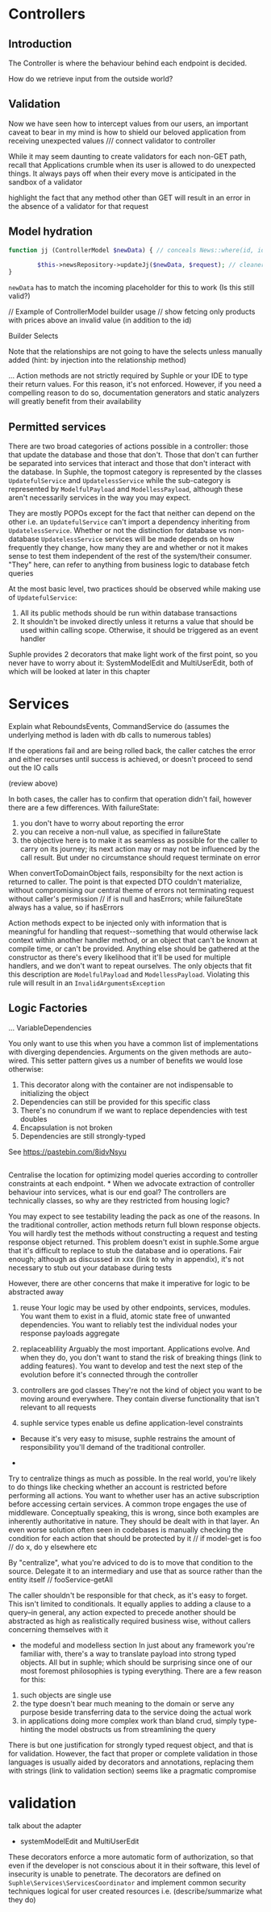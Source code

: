 # Controllers

## Introduction
The Controller is where the behaviour behind each endpoint is decided.

How do we retrieve input from the outside world?

## Validation
Now we have seen how to intercept values from our users, an important caveat to bear in my mind is how to shield our beloved application from receiving unexpected values
/// connect validator to controller

While it may seem daunting to create validators for each non-GET path, recall that Applications crumble when its user is allowed to do unexpected things. It always pays off when their every move is anticipated in the sandbox of a validator

highlight the fact that any method other than GET will result in an error in the absence of a validator for that request

## Model hydration

```php
function jj (ControllerModel $newData) { // conceals News::where(id, id) stored on property x

        $this->newsRepository->updateJj($newData, $request); // cleaner. gets are lazier and under developer's control. avoids duplicating builders
}
```

`newData` has to match the incoming placeholder for this to work (Is this still valid?)

// Example of ControllerModel builder usage
// show fetcing only products with prices above an invalid value (in addition to the id)

Builder Selects

Note that the relationships are not going to have the selects unless manually added (hint: by injection into the relationship method)

...
Action methods are not strictly required by Suphle or your IDE to type their return values. For this reason, it's not enforced. However, if you need a compelling reason to do so, documentation generators and static analyzers will greatly benefit from their availability

## Permitted services
There are two broad categories of actions possible in a controller: those that update the database and those that don't. Those that don't can further be separated into services that interact and those that don't interact with the database. In Suphle, the topmost category is represented by the classes `UpdatefulService` and `UpdatelessService` while the sub-category is represented by `ModelfulPayload` and `ModellessPayload`, although these aren't necessarily services in the way you may expect.

They are mostly POPOs except for the fact that neither can depend on the other i.e. an `UpdatefulService` can't import a dependency inheriting from `UpdatelessService`. Whether or not the distinction for database vs non-database `UpdatelessService` services will be made depends on how frequently they change, how many they are and whether or not it makes sense to test them independent of the rest of the system/their consumer. "They" here, can refer to anything from business logic to database fetch queries

At the most basic level, two practices should be observed while making use of `UpdatefulService`:
1. All its public methods should be run within database transactions
1. It shouldn't be invoked directly unless it returns a value that should be used within calling scope. Otherwise, it should be triggered as an event handler

Suphle provides 2 decorators that make light work of the first point, so you never have to worry about it: SystemModelEdit and MultiUserEdit, both of which will be looked at later in this chapter 

# Services

Explain what ReboundsEvents, CommandService do (assumes the underlying method is laden with db calls to numerous tables)

If the operations fail and are being rolled back, the caller catches the error and either recurses until success is achieved, or doesn't proceed to send out the IO calls

(review above)

In both cases, the caller has to confirm that operation didn't fail, however there are a few differences. With failureState:

1. you don't have to worry about reporting the error
1. you can receive a non-null value, as specified in failureState
1. the objective here is to make it as seamless as possible for the caller to carry on its journey; its next action may or may not be influenced by the call result. But under no circumstance should request terminate on error

When convertToDomainObject fails, responsibilty for the next action is returned to caller. The point is that expected DTO couldn't materialize, without compromising our central theme of errors not terminating request without caller's permission
// if is null and hasErrors; while failureState always has a value, so if hasErrors

Action methods expect to be injected only with information that is meaningful for handling that request--something that would otherwise lack context within another handler method, or an object that can't be known at compile time, or can't be provided. Anything else should be gathered at the constructor as there's every likelihood that it'll be used for multiple handlers, and we don't want to repeat ourselves. The only objects that fit this description are `ModelfulPayload` and `ModellessPayload`. Violating this rule will result in an `InvalidArgumentsException`

## Logic Factories
...
VariableDependencies

You only want to use this when you have a common list of implementations with diverging dependencies. Arguments on the given methods are auto-wired. This setter pattern gives us a number of benefits we would lose otherwise:
1. This decorator along with the container are not indispensable to initializing the object
1. Dependencies can still be provided for this specific class
1. There's no conundrum if we want to replace dependencies with test doubles
1. Encapsulation is not broken
1. Dependencies are still strongly-typed

See https://pastebin.com/8idvNsyu

##
Centralise the location for optimizing model queries according to controller constraints at each endpoint.
*
When we advocate extraction of controller behaviour into services, what is our end goal? The controllers are technically classes, so why are they restricted from housing logic?

You may expect to see testability leading the pack as one of the reasons. In the traditional controller, action methods return full blown response objects. You will hardly test the methods without constructing a request and testing response object returned. This problem doesn't exist in suphle.Some argue that it's difficult to replace to stub the database and io operations. Fair enough; although as discussed in xxx (link to why in appendix), it's not necessary to stub out your database during tests

However, there are other concerns that make it imperative for logic to be abstracted away
1) reuse
Your logic may be used by other endpoints, services, modules. You want them to exist in a fluid, atomic state free of unwanted dependencies. You want to reliably test the individual nodes your response payloads aggregate

2) replaceablility
Arguably the most important. Applications evolve. And when they do, you don't want to stand the risk of breaking things (link to adding features). You want to develop and test the next step of the evolution before it's connected through the controller

3) controllers are god classes
They're not the kind of object you want to be moving around everywhere. They contain diverse functionality that isn't relevant to all requests

4) suphle service types enable us define application-level constraints
* Because it's very easy to misuse, suphle restrains the amount of responsibility you'll demand of the traditional controller.

*
Try to centralize things as much as possible. In the real world, you're likely to do things like checking whether an account is restricted before performing all actions. You want to whether user has an active subscription before accessing certain services. A common trope engages the use of middleware. Conceptually speaking, this is wrong, since both examples are inherently authoritative in nature. They should be dealt with in that layer. An even worse solution often seen in codebases is manually checking the condition for each action that should be protected by it
// if model-get is foo
// do x, do y elsewhere etc

By "centralize", what you're adviced to do is to move that condition to the source. Delegate it to an intermediary and use that as source rather than the entity itself
// fooService-getAll

The caller shouldn't be responsible for that check, as it's easy to forget. This isn't limited to conditionals. It equally applies to adding a clause to a query–in general, any action expected to precede another should be abstracted as high as realistically required business wise, without callers concerning themselves with it

* the modeful and modelless section
In just about any framework you're familiar with, there's a way to translate payload into strong typed objects. All but in suphle; which should be surprising since one of our most foremost philosophies is typing everything. There are a few reason for this:
1) such objects are single use
2) the type doesn't bear much meaning to the domain or serve any purpose beside transferring data to the service doing the actual work
3) in applications doing more complex work than bland crud, simply type-hinting the model obstructs us from streamlining the query

There is but one justification for strongly typed request object, and that is for validation. However, the fact that proper or complete validation in those languages is usually aided by decorators and annotations, replacing them with strings (link to validation section) seems like a pragmatic compromise

# validation
talk about the adapter

* systemModelEdit and MultiUserEdit

These decorators enforce a more automatic form of authorization, so that even if the developer is not conscious about it in their software, this level of insecurity is unable to penetrate. The decorators are defined on `Suphle\Services\ServicesCoordinator` and implement common security techniques logical for user created resources i.e. (describe/summarize what they do)
